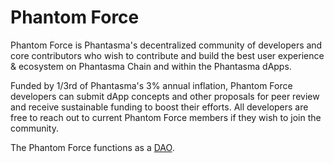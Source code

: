 # Phantom Force

Phantom Force is Phantasma's decentralized community of developers and core contributors who wish to contribute and build the best user experience & ecosystem on Phantasma Chain and within the Phantasma dApps.

Funded by 1/3rd of Phantasma's 3% annual inflation, Phantom Force developers can submit dApp concepts and other proposals for peer review and receive sustainable funding to boost their efforts. All developers are free to reach out to current Phantom Force members if they wish to join the community.

The Phantom Force functions as a [DAO](https://blockchainhub.net/dao-decentralized-autonomous-organization/).
